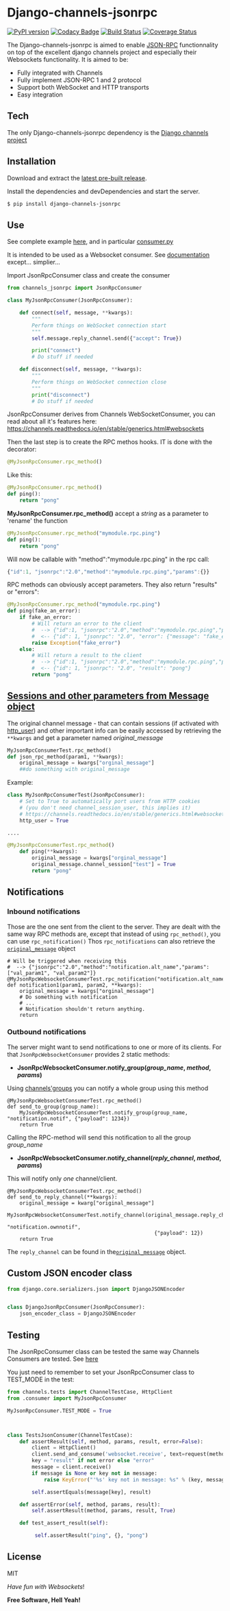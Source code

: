 # Django-channels-jsonrpc

[![PyPI version](https://badge.fury.io/py/django-channels-jsonrpc.svg)](https://badge.fury.io/py/django-channels-jsonrpc) [![Codacy Badge](https://api.codacy.com/project/badge/Grade/04d12270939d47689756edda41e9f69f)](https://www.codacy.com/app/MosaicVenture/django-channels-jsonrpc?utm_source=github.com&utm_medium=referral&utm_content=millerf/django-channels-jsonrpc&utm_campaign=badger) [![Build Status](https://travis-ci.org/millerf/django-channels-jsonrpc.svg?branch=master)](https://travis-ci.org/millerf/django-channels-jsonrpc) [![Coverage Status](https://coveralls.io/repos/github/millerf/django-channels-jsonrpc/badge.svg)](https://coveralls.io/github/millerf/django-channels-jsonrpc)


The Django-channels-jsonrpc is aimed to enable [JSON-RPC](http://json-rpc.org/) functionnality on top of the excellent django channels project and especially their Websockets functionality.
It is aimed to be:
  - Fully integrated with Channels
  - Fully implement JSON-RPC 1 and 2 protocol
  - Support both WebSocket and HTTP transports
  - Easy integration

## Tech


The only Django-channels-jsonrpc dependency is the [Django channels project](https://github.com/django/channels)

## Installation


Download and extract the [latest pre-built release](https://github.com/joemccann/dillinger/releases).

Install the dependencies and devDependencies and start the server.

```sh
$ pip install django-channels-jsonrpc
```


## Use


See complete example [here](https://github.com/millerf/django-channels-jsonrpc/blob/master/example/django_example/), and in particular [consumer.py](https://github.com/millerf/django-channels-jsonrpc/blob/master/example/django_example/)

It is intended to be used as a Websocket consumer. See [documentation](http://channels.readthedocs.io/en/stable/generics.html#websockets) except... simplier...

Import JsonRpcConsumer class and create the consumer

```python
from channels_jsonrpc import JsonRpcConsumer

class MyJsonRpcConsumer(JsonRpcConsumer):

    def connect(self, message, **kwargs):
        """
        Perform things on WebSocket connection start
        """
        self.message.reply_channel.send({"accept": True})

        print("connect")
        # Do stuff if needed

    def disconnect(self, message, **kwargs):
        """
        Perform things on WebSocket connection close
        """
        print("disconnect")
        # Do stuff if needed

```
JsonRpcConsumer derives from Channels WebSocketConsumer, you can read about all it's features here:
https://channels.readthedocs.io/en/stable/generics.html#websockets

Then the last step is to create the RPC methos hooks. IT is done with the decorator:
```python
@MyJsonRpcConsumer.rpc_method()
````


Like this:

```python
@MyJsonRpcConsumer.rpc_method()
def ping():
    return "pong"
```


**MyJsonRpcConsumer.rpc_method()** accept a *string* as a parameter to 'rename' the function
```python
@MyJsonRpcConsumer.rpc_method("mymodule.rpc.ping")
def ping():
    return "pong"
```

Will now be callable with "method":"mymodule.rpc.ping" in the rpc call:
```javascript
{"id":1, "jsonrpc":"2.0","method":"mymodule.rpc.ping","params":{}}
```

RPC methods can obviously accept parameters. They also return "results" or "errors":
```python
@MyJsonRpcConsumer.rpc_method("mymodule.rpc.ping")
def ping(fake_an_error):
    if fake_an_error:
        # Will return an error to the client
        #  --> {"id":1, "jsonrpc":"2.0","method":"mymodule.rpc.ping","params":{}}
        #  <-- {"id": 1, "jsonrpc": "2.0", "error": {"message": "fake_error", "code": -32000, "data": ["fake_error"]}}
        raise Exception("fake_error")
    else:
        # Will return a result to the client
        #  --> {"id":1, "jsonrpc":"2.0","method":"mymodule.rpc.ping","params":{}}
        #  <-- {"id": 1, "jsonrpc": "2.0", "result": "pong"}
        return "pong"
```

## [Sessions and other parameters from Message object](#message-object)
The original channel message - that can contain sessions (if activated with [http_user](https://channels.readthedocs.io/en/stable/generics.html#websockets)) and other important info  can be easily accessed by retrieving the `**kwargs` and get a parameter named *original_message*

```python
MyJsonRpcConsumerTest.rpc_method()
def json_rpc_method(param1, **kwargs):
    original_message = kwargs["orginal_message"]
    ##do something with original_message
```

Example:

```python
class MyJsonRpcConsumerTest(JsonRpcConsumer):
    # Set to True to automatically port users from HTTP cookies
    # (you don't need channel_session_user, this implies it)
    # https://channels.readthedocs.io/en/stable/generics.html#websockets
    http_user = True

....

@MyJsonRpcConsumerTest.rpc_method()
    def ping(**kwargs):
        original_message = kwargs["orginal_message"]
        original_message.channel_session["test"] = True
        return "pong"


```

## Notifications
### Inbound notifications
Those are the one sent from the client to the server.
They are dealt with the same way RPC methods are, except that instead of using `rpc_method()`, you can use `rpc_notification()`
Thos `rpc_notifications` can also retrieve the [`original_message`](#message-object) object
```
# Will be triggered when receiving this
#  --> {"jsonrpc":"2.0","method":"notification.alt_name","params":["val_param1", "val_param2"]}
@MyJsonRpcWebsocketConsumerTest.rpc_notification("notification.alt_name")
def notification1(param1, param2, **kwargs):
    original_message = kwargs["orginal_message"]
    # Do something with notification
    # ...
    # Notification shouldn't return anything.
    return
```

### Outbound notifications
The server might want to send notifications to one or more of its clients. For that `JsonRpcWebsocketConsumer` provides 2 static methods:
 - **JsonRpcWebsocketConsumer.notify_group(*group_name*, *method*, *params*)**

Using [channels'groups](https://channels.readthedocs.io/en/stable/concepts.html#groups) you can notify a whole group using this method
```
@MyJsonRpcWebsocketConsumerTest.rpc_method()
def send_to_group(group_name):
    MyJsonRpcWebsocketConsumerTest.notify_group(group_name, "notification.notif", {"payload": 1234})
    return True
```
Calling the RPC-method will send this notification to all the group *group_name*


 - **JsonRpcWebsocketConsumer.notify_channel(*reply_channel*, *method*, *params*)**

This will notify only *one* channel/client.

```
@MyJsonRpcWebsocketConsumerTest.rpc_method()
def send_to_reply_channel(**kwargs):
    original_message = kwarg["original_message"]
    MyJsonRpcWebsocketConsumerTest.notify_channel(original_message.reply_channel,
                                                "notification.ownnotif",
                                                {"payload": 12})
    return True

```

The `reply_channel` can be found in the[`original_message`](#message-object) object.


## Custom JSON encoder class

```python
from django.core.serializers.json import DjangoJSONEncoder


class DjangoJsonRpcConsumer(JsonRpcConsumer):
    json_encoder_class = DjangoJSONEncoder
```

## Testing


The JsonRpcConsumer class can be tested the same way Channels Consumers are tested.
See [here](http://channels.readthedocs.io/en/stable/testing.html)

You just need to remember to set your JsonRpcConsumer class to TEST_MODE in the test:

```python
from channels.tests import ChannelTestCase, HttpClient
from .consumer import MyJsonRpcConsumer

MyJsonRpcConsumer.TEST_MODE = True



class TestsJsonConsumer(ChannelTestCase):
    def assertResult(self, method, params, result, error=False):
        client = HttpClient()
        client.send_and_consume('websocket.receive', text=request(method, params))
        key = "result" if not error else "error"
        message = client.receive()
        if message is None or key not in message:
            raise KeyError("'%s' key not in message: %s" % (key, message))

        self.assertEquals(message[key], result)

    def assertError(self, method, params, result):
        self.assertResult(method, params, result, True)

    def test_assert_result(self):

         self.assertResult("ping", {}, "pong")
```

## License


MIT

*Have fun with Websockets*!

**Free Software, Hell Yeah!**

[//]: # (These are reference links used in the body of this note and get stripped out when the markdown processor does its job. There is no need to format nicely because it shouldn't be seen. Thanks SO - http://stackoverflow.com/questions/4823468/store-comments-in-markdown-syntax)

